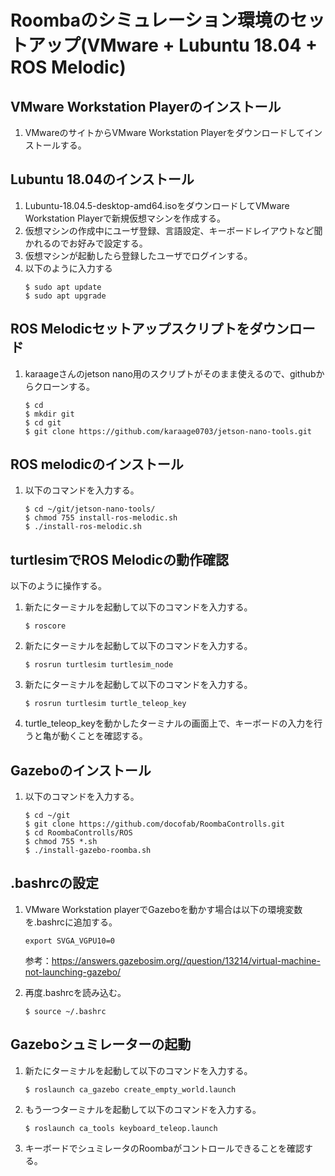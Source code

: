# Roombaのシミュレーション環境のセットアップ(VMware + Lubuntu 18.04 + ROS Melodic)

## VMware Workstation Playerのインストール

1. VMwareのサイトからVMware Workstation Playerをダウンロードしてインストールする。

## Lubuntu 18.04のインストール

1. Lubuntu-18.04.5-desktop-amd64.isoをダウンロードしてVMware Workstation Playerで新規仮想マシンを作成する。
1. 仮想マシンの作成中にユーザ登録、言語設定、キーボードレイアウトなど聞かれるのでお好みで設定する。
1. 仮想マシンが起動したら登録したユーザでログインする。
1. 以下のように入力する
    ```
    $ sudo apt update
    $ sudo apt upgrade
    ```

## ROS Melodicセットアップスクリプトをダウンロード

1. karaageさんのjetson nano用のスクリプトがそのまま使えるので、githubからクローンする。

    ```
    $ cd
    $ mkdir git
    $ cd git
    $ git clone https://github.com/karaage0703/jetson-nano-tools.git
    ```

## ROS melodicのインストール

1. 以下のコマンドを入力する。

    ```
    $ cd ~/git/jetson-nano-tools/
    $ chmod 755 install-ros-melodic.sh
    $ ./install-ros-melodic.sh
    ```

## turtlesimでROS Melodicの動作確認

以下のように操作する。

1. 新たにターミナルを起動して以下のコマンドを入力する。
    ```
    $ roscore
    ```
1. 新たにターミナルを起動して以下のコマンドを入力する。
    ```
    $ rosrun turtlesim turtlesim_node
    ```
1. 新たにターミナルを起動して以下のコマンドを入力する。
    ```
    $ rosrun turtlesim turtle_teleop_key
    ```
1. turtle_teleop_keyを動かしたターミナルの画面上で、キーボードの入力を行うと亀が動くことを確認する。

## Gazeboのインストール

1. 以下のコマンドを入力する。

    ```
    $ cd ~/git
    $ git clone https://github.com/docofab/RoombaControlls.git
    $ cd RoombaControlls/ROS
    $ chmod 755 *.sh
    $ ./install-gazebo-roomba.sh
    ```

## .bashrcの設定

1. VMware Workstation playerでGazeboを動かす場合は以下の環境変数を.bashrcに追加する。

    ```
    export SVGA_VGPU10=0
    ```

    参考：https://answers.gazebosim.org//question/13214/virtual-machine-not-launching-gazebo/

1. 再度.bashrcを読み込む。

    ```
    $ source ~/.bashrc 
    ```

## Gazeboシュミレーターの起動

1. 新たにターミナルを起動して以下のコマンドを入力する。
    ```
    $ roslaunch ca_gazebo create_empty_world.launch
    ```
1. もう一つターミナルを起動して以下のコマンドを入力する。
    ```
    $ roslaunch ca_tools keyboard_teleop.launch
    ```
1. キーボードでシュミレータのRoombaがコントロールできることを確認する。

